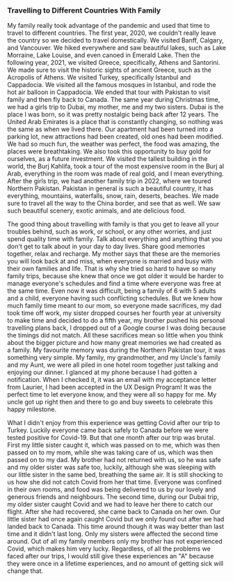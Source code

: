 ### Travelling to Different Countries With Family

My family really took advantage of the pandemic and used that time to travel to different countries. The first year, 2020, we couldn't really leave the country so we decided to travel domestically. We visited Banff, Calgary, and Vancouver. We hiked everywhere and saw beautiful lakes, such as Lake Morraine, Lake Louise, and even canoed in Emerald Lake. Then the following year, 2021, we visited Greece, specifically, Athens and Santorini. We made sure to visit the historic sights of ancient Greece, such as the Acropolis of Athens. We visited Turkey, specifically Istanbul and Cappadocia. We visited all the famous mosques in Istanbul, and rode the hot air balloon in Cappadocia. We ended that tour with Pakistan to visit family and then fly back to Canada. The same year during Christmas time, we had a girls trip to Dubai, my mother, me and my two sisters. Dubai is the place I was born, so it was pretty nostalgic being back after 12 years. The United Arab Emirates is a place that is constantly changing, so nothing was the same as when we lived there. Our apartment had been turned into a parking lot, new attractions had been created, old ones had been modified. We had so much fun, the weather was perfect, the food was amazing, the places were breathtaking. We also took this opportunity to buy gold for ourselves, as a future investment. We visited the tallest building in the world, the Burj Kahlifa, took a tour of the most expensive room in the Burj al Arab, everything in the room was made of real gold, and I mean everything. After the girls trip, we had another family trip in 2022, where we toured Northern Pakistan. Pakistan in general is such a beautiful country, it has everything, mountains, waterfalls, snow, rain, deserts, beaches. We made sure to travel all the way to the China border, and see that as well. We saw such beautiful scenery, exotic animals, and ate delicious food. 

The good thing about travelling with family is that you get to leave all your troubles behind, such as work, or school, or any other worries, and just spend quality time with family. Talk about everything and anything that you don't get to talk about in your day to day lives. Share good memories together, relax and recharge. My mother says that these are the memories you will look back at and miss, when everyone is married and busy with their own families and life. That is why she tried so hard to have so many family trips, because she knew that once we got older it would be harder to manage everyone's schedules and find a time where everyone was free at the same time. Even now it was difficult, being a family of 6 with 5 adults and a child, everyone having such conflicting schedules. But we knew how much family time meant to our mom, so everyone made sacrifices, my dad took time off work, my sister dropped courses her fourth year at university to make time and decided to do a fifth year, my brother pushed his personal travelling plans back, I dropped out of a Google course I was doing because the timings did not match. All these sacrifices mean so little when you think about the bigger picture and how many great memories we had created as a family. My favourite memory was during the Northern Pakistan tour, it was something very simple. My family, my grandmother, and my Uncle's family and my Aunt, we were all piled in one hotel room together just talking and enjoying our dinner. I glanced at my phone because I had gotten a notification. When I checked it, it was an email with my acceptance letter from Laurier, I had been accepted in the UX Design Program! It was the perfect time to let everyone know, and they were all so happy for me. My uncle got up right then and there to go and buy sweets to celebrate this happy milestone.

What I didn't enjoy from this experience was getting Covid after our trip to Turkey. Luckily everyone came back safely to Canada before we were tested positive for Covid-19. But that one month after our trip was brutal. First my little sister caught it, which was passed on to me, which was then passed on to my mom, while she was taking care of us, which was then passed on to my dad. My brother had not returned with us, so he was safe and my older sister was safe too, luckily, although she was sleeping with our little sister in the same bed, breathing the same air. It is still shocking to us how she did not catch Covid from her that time. Everyone was confined in their own rooms, and food was being delivered to us by our lovely and generous friends and neighbours. The second time, during our Dubai trip, my older sister caught Covid and we had to leave her there to catch our flight. After she had recovered, she came back to Canada on her own. Our little sister had once again caught Covid but we only found out after we had landed back to Canada. This time around though it was way better than last time and it didn't last long. Only my sisters were affected the second time around. Out of all my family members only my brother has not experienced Covid, which makes him very lucky. Regardless, of all the problems we faced after our trips, I would still give these experiences an "A" because they were once in a lifetime experiences, and no amount of getting sick will change that.
